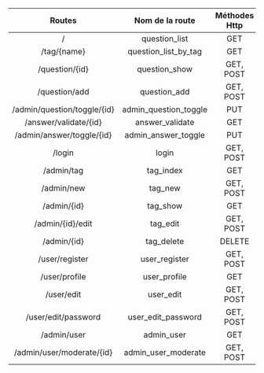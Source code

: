 | <span class="bg-sucess">Routes</span> | <span class="bg-success"> Nom de la route</span> | <span class="bg-success">Méthodes Http </span>|
|:------: |:----------------:| :-------------: |
| / | question_list | GET |
| /tag/{name} | question_list_by_tag | GET |
| /question/{id} | question_show | GET, POST |
| /question/add | question_add | GET, POST |
| /admin/question/toggle/{id} | admin_question_toggle | PUT |
| /answer/validate/{id} | answer_validate | GET |
| /admin/answer/toggle/{id} | admin_answer_toggle | PUT |
| /login | login | GET, POST |
| /admin/tag | tag_index | GET |
| /admin/new | tag_new | GET, POST |
| /admin/{id} | tag_show | GET |
| /admin/{id}/edit | tag_edit | GET, POST|
| /admin/{id} | tag_delete | DELETE |
| /user/register | user_register | GET, POST |
| /user/profile | user_profile | GET |
| /user/edit | user_edit | GET, POST |
| /user/edit/password | user_edit_password | GET, POST |
| /admin/user | admin_user | GET |
| /admin/user/moderate/{id} | admin_user_moderate | GET, POST |


